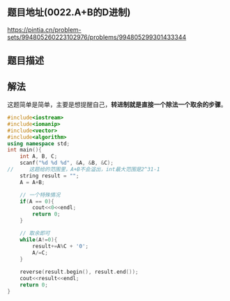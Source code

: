## 题目地址(0022.A+B的D进制)

https://pintia.cn/problem-sets/994805260223102976/problems/994805299301433344

## 题目描述

## 解法

这题简单是简单，主要是想提醒自己，**转进制就是直接一个除法一个取余的步骤**。

```cpp
#include<iostream>
#include<iomanip>
#include<vector>
#include<algorithm>
using namespace std;
int main(){
    int A, B, C;
    scanf("%d %d %d", &A, &B, &C);
//     这题给的范围里，A+B不会溢出，int最大范围是2^31-1
    string result = "";
    A = A+B;

    // 一个特殊情况
    if(A == 0){
        cout<<0<<endl;
        return 0;
    }

    // 取余即可
    while(A!=0){
        result+=A%C + '0';
        A/=C;
    }
    
    reverse(result.begin(), result.end());
    cout<<result<<endl;
    return 0;
}
```

